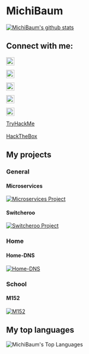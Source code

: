 # MichiBaum

[![MichiBaum's github stats](https://github-readme-stats.vercel.app/api?username=MichiBaum&count_private=true&show_icons=true&theme=great-gatsby)](https://github.com/MichiBaum/github-readme-stats)  

## Connect with me:

[<img align="left" alt="LinkedIn" width="22px" src="https://cdn.jsdelivr.net/npm/simple-icons@3.0.1/icons/linkedin.svg" />](https://www.linkedin.com/in/michael-baumberger-a06306198/)<br>  
[<img align="left" alt="Twitter" width="22px" src="https://cdn.jsdelivr.net/npm/simple-icons@3.0.1/icons/twitter.svg" />](https://twitter.com/baum_michi)<br>  
[<img align="left" alt="Instagram Private" width="22px" src="https://cdn.jsdelivr.net/npm/simple-icons@3.0.1/icons/instagram.svg" />](https://www.instagram.com/jaloleyboi/)<br>  
[<img align="left" alt="Instagram Public" width="22px" src="https://cdn.jsdelivr.net/npm/simple-icons@3.0.1/icons/instagram.svg" />](https://www.instagram.com/michi_009/)<br>  
[<img align="left" alt="Docker Hub" width="22px" src="https://cdn.jsdelivr.net/npm/simple-icons@3.0.1/icons/docker.svg" />](https://hub.docker.com/u/70131370)<br>  
[TryHackMe](https://tryhackme.com/p/MichiBaum)<br>  
[HackTheBox](https://www.hackthebox.eu/profile/446524)<br>  

## My projects

### General

#### Microservices

[![Microservices Project](https://github-readme-stats.vercel.app/api/pin/?username=MichiBaum&repo=Microservices&show_owner=true)](https://github.com/MichiBaum/Microservices)  

#### Switcheroo

[![Switcheroo Project](https://github-readme-stats.vercel.app/api/pin/?username=MichiBaum&repo=Switcheroo&show_owner=true)](https://github.com/MichiBaum/Switcheroo)  

### Home

#### Home-DNS

[![Home-DNS](https://github-readme-stats.vercel.app/api/pin/?username=MichiBaum&repo=Home-DNS&show_owner=true)](https://github.com/MichiBaum/Home-DNS)  

### School

#### M152

[![M152](https://github-readme-stats.vercel.app/api/pin/?username=MichiBaum&repo=m152&show_owner=true)](https://github.com/MichiBaum/m152)  

## My top languages

<img align="left" alt="MichiBaum's Top Languages" src="https://github-readme-stats.vercel.app/api/top-langs/?username=MichiBaum&hide_border=true" /><br>  
